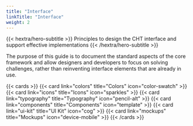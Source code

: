 ```yaml
---
title: "Interface"
linkTitle: "Interface"
weight: 2
---
```


{{< hextra/hero-subtitle >}}
  Principles to design the CHT interface and support effective implementations
{{< /hextra/hero-subtitle >}}

The purpose of this guide is to document the standard aspects of the core framework and allow designers and developers to focus on solving challenges, rather than reinventing interface elements that are already in use.

{{< cards >}}
  {{< card link="colors" title="Colors" icon="color-swatch" >}}
  {{< card link="icons" title="Icons" icon="sparkles"  >}}
  {{< card link="typography" title="Typography" icon="pencil-alt" >}}
  {{< card link="components" title="Components" icon="template" >}}
  {{< card link="ui-kit" title="UI Kit" icon="cog" >}}
  {{< card link="mockups" title="Mockups" icon="device-mobile"  >}}
{{< /cards >}}